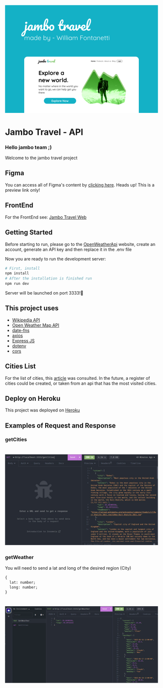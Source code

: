 <h1 align="center">
<img src="https://github.com/fontanettiwilliam/jamboTravel-Web/blob/main/src/assets/Thumbnail.png?raw=true" />
</h1>

# Jambo Travel - API

<h3>Hello jambo team ;)</h3>
<p>Welcome to the jambo travel project</p>

## Figma

You can access all of Figma's content by [clicking here](https://www.figma.com/file/VcnzpBRezVwIeFQdACq02B/Jambo-Travel?node-id=10%3A194&t=iKYsJTdHcDRdVS0D-1).
Heads up! This is a preview link only!

## FrontEnd

For the FrontEnd see: [Jambo Travel Web](https://github.com/fontanettiwilliam/jamboTravel-Web)

## Getting Started

Before starting to run, please go to the [OpenWeatherApi](https://openweathermap.org/api) website, create an account, generate an API key and then replace it in the .env file

Now you are ready to run the development server:

```bash
# First, install
npm install
# After the installation is finished run
npm run dev
```

Server will be launched on port 3333!🚀

## This project uses

- [Wikipedia API](https://en.wikipedia.org/api/rest_v1/)
- [Open Weather Map API](https://openweathermap.org/api)
- [date-fns](https://date-fns.org/)
- [axios](https://axios-http.com/)
- [Express JS](https://expressjs.com/)
- [dotenv](https://github.com/motdotla/dotenv#readme)
- [cors](https://www.npmjs.com/package/cors)

## Cities List

For the list of cities, this [article](https://www.cnn.com/travel/article/tripadvisor-travelers-choice-awards-2022/index.html) was consulted.
In the future, a register of cities could be created, or taken from an api that has the most visited cities.

## Deploy on Heroku

This project was deployed on [Heroku](https://www.heroku.com/)

## Examples of Request and Response

### getCities

<h1 align="center">
<img src="https://github.com/fontanettiwilliam/jamboTravel-API/blob/main/src/assets/responseExamples/getCities.png?raw=true" />
</h1>

### getWeather

You will need to send a lat and long of the desired region (City)

```TS
{
  lat: number;
  long: number;
}
```

<h1 align="center">
<img src="https://github.com/fontanettiwilliam/jamboTravel-API/blob/main/src/assets/responseExamples/getWeather.png?raw=true" />
</h1>
